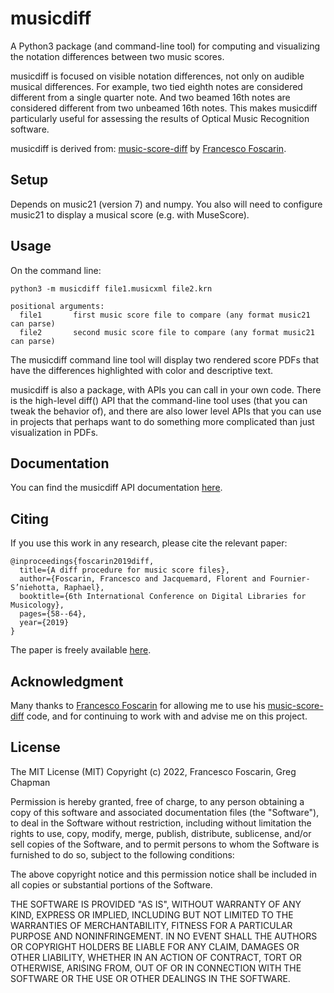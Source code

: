# musicdiff
A Python3 package (and command-line tool) for computing and visualizing the notation differences between two music scores.

musicdiff is focused on visible notation differences, not only on audible musical differences.  For example, two tied eighth notes are considered different from a single quarter note.  And two beamed 16th notes are considered different from two unbeamed 16th notes. This makes musicdiff particularly useful for assessing the results of Optical Music Recognition software.

musicdiff is derived from: [music-score-diff](https://github.com/fosfrancesco/music-score-diff.git)
    by [Francesco Foscarin](https://github.com/fosfrancesco).

## Setup
Depends on music21 (version 7) and numpy. You also will need to configure music21 to display a musical score (e.g. with MuseScore).

## Usage
On the command line:

    python3 -m musicdiff file1.musicxml file2.krn

    positional arguments:
      file1       first music score file to compare (any format music21 can parse)
      file2       second music score file to compare (any format music21 can parse)

The musicdiff command line tool will display two rendered score PDFs that have the differences highlighted with color and descriptive text.

musicdiff is also a package, with APIs you can call in your own code. There is the high-level diff() API that the command-line tool uses (that you can tweak the behavior of), and there are also lower level APIs that you can use in projects that perhaps want to do something more complicated than just visualization in PDFs.

## Documentation
You can find the musicdiff API documentation [here](https://gregchapman-dev.github.io/musicdiff).

## Citing
If you use this work in any research, please cite the relevant paper:

```
@inproceedings{foscarin2019diff,
  title={A diff procedure for music score files},
  author={Foscarin, Francesco and Jacquemard, Florent and Fournier-S’niehotta, Raphael},
  booktitle={6th International Conference on Digital Libraries for Musicology},
  pages={58--64},
  year={2019}
}
```

The paper is freely available [here](https://hal.inria.fr/hal-02267454v2/document).

## Acknowledgment
Many thanks to [Francesco Foscarin](https://github.com/fosfrancesco) for allowing me to use his [music-score-diff](https://github.com/fosfrancesco/music-score-diff.git) code, and for continuing to work with and advise me on this project.

## License
The MIT License (MIT)
Copyright (c) 2022, Francesco Foscarin, Greg Chapman

Permission is hereby granted, free of charge, to any person obtaining a copy of this software and associated documentation files (the "Software"), to deal in the Software without restriction, including without limitation the rights to use, copy, modify, merge, publish, distribute, sublicense, and/or sell copies of the Software, and to permit persons to whom the Software is furnished to do so, subject to the following conditions:

The above copyright notice and this permission notice shall be included in all copies or substantial portions of the Software.

THE SOFTWARE IS PROVIDED "AS IS", WITHOUT WARRANTY OF ANY KIND, EXPRESS OR IMPLIED, INCLUDING BUT NOT LIMITED TO THE WARRANTIES OF MERCHANTABILITY, FITNESS FOR A PARTICULAR PURPOSE AND NONINFRINGEMENT. IN NO EVENT SHALL THE AUTHORS OR COPYRIGHT HOLDERS BE LIABLE FOR ANY CLAIM, DAMAGES OR OTHER LIABILITY, WHETHER IN AN ACTION OF CONTRACT, TORT OR OTHERWISE, ARISING FROM, OUT OF OR IN CONNECTION WITH THE SOFTWARE OR THE USE OR OTHER DEALINGS IN THE SOFTWARE.

